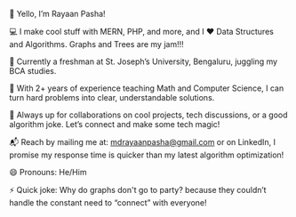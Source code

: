 👋 Yello, I’m Rayaan Pasha!

💻 I make cool stuff with MERN, PHP, and more, and I ❤️ Data Structures and Algorithms. Graphs and Trees are my jam!!!

🌱 Currently a freshman at St. Joseph’s University, Bengaluru, juggling my BCA studies.

🧠 With 2+ years of experience teaching Math and Computer Science, I can turn hard problems into clear, understandable solutions.

🤝 Always up for collaborations on cool projects, tech discussions, or a good algorithm joke. Let’s connect and make some tech magic!

📬 Reach by mailing me at: mdrayaanpasha@gmail.com or on LinkedIn, I promise my response time is quicker than my latest algorithm optimization!

😄 Pronouns: He/Him

⚡ Quick joke: Why do graphs don't go to party? because they couldn’t handle the constant need to “connect” with everyone!
